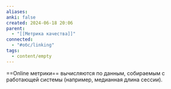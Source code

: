 ```yaml
---
aliases: 
anki: false
created: 2024-06-18 20:06
parent:
  - "[[Метрика качества]]"
connected:
  - "#обс/linking"
tags:
  - content/empty
---
```


==Online метрики== вычисляются по данным, собираемым с работающей системы (например, медианная длина сессии). 